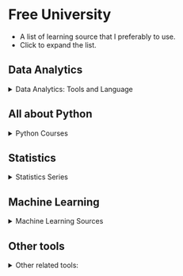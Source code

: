 # Free University
- A list of learning source that I preferably to use. 
- Click to expand the list.

## Data Analytics
<details>
<summary>
Data Analytics: Tools and Language
</summary>

- [https://www.youtube.com/c/Thuvu5](https://www.youtube.com/c/Thuvu5)

- [https://www.youtube.com/c/LukeBarousse](https://www.youtube.com/c/LukeBarousse)

</details>

## All about Python

<details>
<summary>
Python Courses
</summary>


*Python Fundamentals for Beginners (Tutorial Series)*

- [https://www.youtube.com/watch?v=s3IvdkCq2_c&list=PL_c9BZzLwBRKK8ndQBBKolg7IxrC5T6Ws&ab_channel=CalebCurry](https://www.youtube.com/watch?v=s3IvdkCq2_c&list=PL_c9BZzLwBRKK8ndQBBKolg7IxrC5T6Ws&ab_channel=CalebCurry)

*Virtual Environment creation*

- [https://www.youtube.com/watch?v=KxvKCSwlUv8](https://www.youtube.com/watch?v=KxvKCSwlUv8)

**Data Analytics packages**

*Seaborn*

- [https://www.youtube.com/watch?v=6GUZXDef2U0](https://www.youtube.com/watch?v=6GUZXDef2U0)

*Matplotlib*

- [https://www.youtube.com/watch?v=a9UrKTVEeZA](https://www.youtube.com/watch?v=a9UrKTVEeZA)

**Python Best Documentation**

- [https://www.w3schools.com/python/](https://www.w3schools.com/python/)

- [https://pythonprogramming.net/](https://pythonprogramming.net/)

- [https://www.geeksforgeeks.org/python-programming-language/](https://www.geeksforgeeks.org/python-programming-language/)

**Python useful Open Source:**

- [https://rich.readthedocs.io/en/stable/introduction.html](https://rich.readthedocs.io/en/stable/introduction.html)
</details>

## **Statistics**

<details>
<summary>
Statistics Series
</summary>

- [https://www.youtube.com/c/joshstarmer](https://www.youtube.com/c/joshstarmer)

- [https://www.youtube.com/c/DataProfessor](https://www.youtube.com/c/DataProfessor)

**Statistics Python Package**

- [https://www.statsmodels.org/stable/install.html#obtaining-the-source](https://www.statsmodels.org/stable/install.html#obtaining-the-source)

**Mathematical Visualization**

- [https://www.youtube.com/c/3blue1brown](https://www.youtube.com/c/3blue1brown)

- [https://www.3blue1brown.com/#lessons]

</details>


## Machine Learning
<details>
<summary>
Machine Learning Sources
</summary>
<br>
    
*Statistics and Machine Learning*

- [https://www.youtube.com/c/joshstarmer](https://www.youtube.com/c/joshstarmer)

*Scikit-learn and Pandas Tips*

- [https://www.youtube.com/c/dataschool](https://www.youtube.com/c/dataschool)

*ML Operation (MLOps)*

- [https://fullstackdeeplearning.com/](https://fullstackdeeplearning.com/)

- [https://madewithml.com/#mlops](https://madewithml.com/#mlops)

*Roadmap*

- [https://whimsical.com/machine-learning-roadmap-2020-CA7f3ykvXpnJ9Az32vYXva](https://whimsical.com/machine-learning-roadmap-2020-CA7f3ykvXpnJ9Az32vYXva)

*Book Suggestion*

[https://www.mrdbourke.com/ml-resources/](https://www.mrdbourke.com/ml-resources/)

*Daily Machine Learning Quizzes*

- [https://today.bnomial.com/](https://today.bnomial.com/)

*Machine Learning Blogs*

- [https://applyingml.com/](https://applyingml.com/)

- [https://paperswithcode.com/](https://paperswithcode.com/)

- [https://eugeneyan.com/](https://eugeneyan.com/)

**Deep Learning**

*Pytorch Full Fundamentals Tutorial (Hands-on)*
    
- [https://www.youtube.com/watch?v=Z_ikDlimN6A&ab_channel=DanielBourke](https://www.youtube.com/watch?v=Z_ikDlimN6A&ab_channel=DanielBourke)
    
- [https://www.learnpytorch.io/](https://www.learnpytorch.io/)

*Tensorflow Fundamentals*

- https://dev.mrdbourke.com/tensorflow-deep-learning/
    
*Deep Learning Fundamentals (Mathematical and Visual)*
    
- [https://www.youtube.com/watch?v=gZmobeGL0Yg&list=PLZbbT5o_s2xq7LwI2y8_QtvuXZedL6tQU&ab_channel=deeplizard](https://www.youtube.com/watch?v=gZmobeGL0Yg&list=PLZbbT5o_s2xq7LwI2y8_QtvuXZedL6tQU&ab_channel=deeplizard) 
    
 *Neural Network from Scratch (sentdex)*
    
 - [https://www.youtube.com/watch?v=Wo5dMEP_BbI&list=PLQVvvaa0QuDcjD5BAw2DxE6OF2tius3V3&ab_channel=sentdex](https://www.youtube.com/watch?v=Wo5dMEP_BbI&list=PLQVvvaa0QuDcjD5BAw2DxE6OF2tius3V3&ab_channel=sentdex)
 
*Deep Learning for Practical*

- https://course.fast.ai/
    
*Multimodal Machine Learning* 

- https://slds-lmu.github.io/seminar_multimodal_dl/index.html
    
*Blogs and Visual*

- Learning Assistance (visual)

[CNN Explainer](https://poloclub.github.io/cnn-explainer/)

- [https://towardsdatascience.com/5-most-well-known-cnn-architectures-visualized-af76f1f0065e](https://towardsdatascience.com/5-most-well-known-cnn-architectures-visualized-af76f1f0065e)

</details>


## Other tools

<details>
<summary>
Other related tools:
</summary>
    
**Excel** 

Data Visualization

- [https://www.youtube.com/watch?v=K74_FNnlIF8](https://www.youtube.com/watch?v=K74_FNnlIF8)

- [https://www.youtube.com/c/LearnGoogleSpreadsheets](https://www.youtube.com/c/LearnGoogleSpreadsheets)

Power Query

- [https://www.youtube.com/watch?v=0aeZX1l4JT4](https://www.youtube.com/watch?v=0aeZX1l4JT4)

Version Control: **Git**

- [Introduction to Git](https://www.notion.so/Introduction-to-Git-ac396a0697704709a12b6a0e545db049) 
- [Conventional Commit](https://www.conventionalcommits.org/en/v1.0.0/)
- [Securing Connection using SSH](https://www.youtube.com/watch?v=jfi9n4y-WFo&ab_channel=KKJavaTutorials)
    
****************Computer Science****************

[https://missing.csail.mit.edu/](https://missing.csail.mit.edu/)

## Software Engineer adaptation

- [https://coverage.readthedocs.io/en/coverage-5.2.1/](https://coverage.readthedocs.io/en/coverage-5.2.1/)


